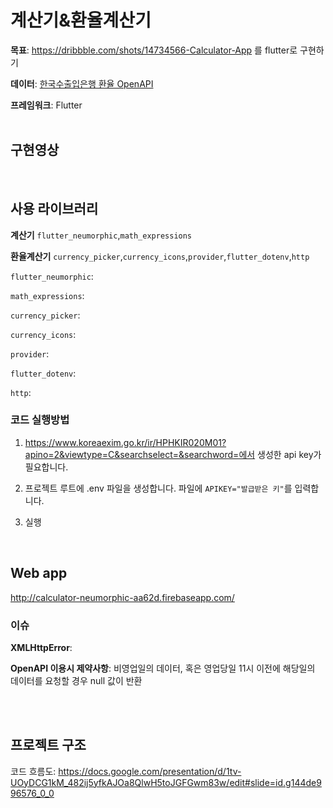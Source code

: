 # 계산기&환율계산기  
**목표**: https://dribbble.com/shots/14734566-Calculator-App 를 flutter로 구현하기

**데이터**: [한국수출입은행 환율 OpenAPI](https://www.koreaexim.go.kr/ir/HPHKIR020M01?apino=2&viewtype=C&searchselect=&searchword=)

**프레임워크**: Flutter
<br/>
<br/>

## 구현영상
<br/>

## 사용 라이브러리
  **계산기**
    `flutter_neumorphic`,`math_expressions`
    
  **환율계산기**
   `currency_picker`,`currency_icons`,`provider`,`flutter_dotenv`,`http`

   `flutter_neumorphic`:
   
   `math_expressions`:
   
   `currency_picker`:
   
   `currency_icons`:
   
   `provider`:
   
   `flutter_dotenv`:
   
   `http`:
   
  ### 코드 실행방법
  1. https://www.koreaexim.go.kr/ir/HPHKIR020M01?apino=2&viewtype=C&searchselect=&searchword=에서 생성한 api key가 필요합니다.

  2. 프로젝트 루트에 .env 파일을 생성합니다. 파일에 `APIKEY="발급받은 키"`를 입력합니다.
  
  3. 실행
<br/>

## Web app
http://calculator-neumorphic-aa62d.firebaseapp.com/

  ### 이슈
  **XMLHttpError**:
  
  **OpenAPI 이용시 제약사항**:
  비영업일의 데이터, 혹은 영업당일 11시 이전에 해당일의 데이터를 요청할 경우 null 값이 반환

<br/>
<br/>

## 프로젝트 구조
코드 흐름도: https://docs.google.com/presentation/d/1tv-UOyDCG1kM_482ij5yfkAJOa8QlwH5toJGFGwm83w/edit#slide=id.g144de996576_0_0
